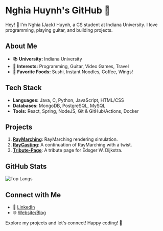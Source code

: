 # Nghia Huynh's GitHub 🚀

Hey! 👋 I'm Nghia (Jack) Huynh, a CS student at Indiana University. I love programming, playing guitar, and building projects.

## About Me
- 📚 **University:** Indiana University
- 🎸 **Interests:** Programming, Guitar, Video Games, Travel
- 🍣 **Favorite Foods:** Sushi, Instant Noodles, Coffee, Wings!

## Tech Stack
- **Languages:** Java, C, Python, JavaScript, HTML/CSS
- **Databases:** MongoDB, PostgreSQL, MySQL
- **Tools:** React, Spring, NodeJS, Git & GitHub/Actions, Docker

## Projects
1. [**RayMarching**](https://github.com/JackHuynh0610/RayMarching): RayMarching rendering simulation.
2. [**RayCasting**](https://github.com/JackHuynh0610/RayCasting-3D): A continuation of RayMarching with a twist.
3. [**Tribute-Page**](https://jackhuynh0610.github.io/tribute-page-Edsger-W.-Dijkstra/): A tribute page for Edsger W. Dijkstra.

## GitHub Stats
![Top Langs](https://github-readme-stats.vercel.app/api/top-langs/?username=JackHuynh0610&layout=compact&theme=radical)

## Connect with Me
- 💼 [LinkedIn](https://www.linkedin.com/in/nghiathuynh/)
- 🌐 [Website/Blog](https://www.jacknghia.com)

Explore my projects and let's connect! Happy coding! 🚀
